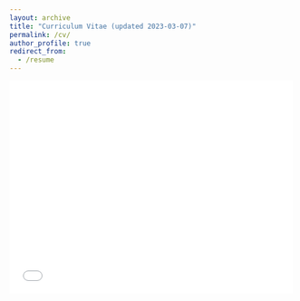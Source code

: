 ```yaml
---
layout: archive
title: "Curriculum Vitae (updated 2023-03-07)"
permalink: /cv/
author_profile: true
redirect_from:
  - /resume
---
```


<embed src="/files/2023-03-07 CV.pdf" width="500" height="375" 
 type="application/pdf">

